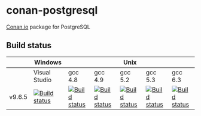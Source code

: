 
# conan-postgresql

[Conan.io](https://conan.io) package for PostgreSQL


## Build status

<table>
    <thead>
        <tr>
            <th></th>
            <th>Windows</th>
            <th colspan="5">Unix</th>
        </tr>
    </thead>
    <tr>
        <td></td>
        <td>Visual Studio</td>
        <td>gcc 4.8</td>
        <td>gcc 4.9</td>
        <td>gcc 5.2</td>
        <td>gcc 5.3</td>
        <td>gcc 6.3</td>
    </tr>
    <tr>
        <td>v9.6.5</td>
        <td>
            <a href="https://ci.appveyor.com/project/jgsogo/conan-postgresql">
                <img src="https://ci.appveyor.com/api/projects/status/betl3gxaxprtqd1h?svg=true" alt="Build status"/>
            </a>
        </td>        
        <td>
            <a href="https://travis-ci.org/jgsogo/conan-postgresql">
                <img src="https://travis-matrix-badges.herokuapp.com/repos/jgsogo/conan-postgresql/branches/master/1" alt="Build status"/>
            </a>
        </td>
        <td>
            <a href="https://travis-ci.org/jgsogo/conan-postgresql">
                <img src="https://travis-matrix-badges.herokuapp.com/repos/jgsogo/conan-postgresql/branches/master/2" alt="Build status"/>
            </a>
        </td>
        <td>
            <a href="https://travis-ci.org/jgsogo/conan-postgresql">
                <img src="https://travis-matrix-badges.herokuapp.com/repos/jgsogo/conan-postgresql/branches/master/3" alt="Build status"/>
            </a>
        </td>
        <td>
            <a href="https://travis-ci.org/jgsogo/conan-postgresql">
                <img src="https://travis-matrix-badges.herokuapp.com/repos/jgsogo/conan-postgresql/branches/master/4" alt="Build status"/>
            </a>
        </td>
        <td>
            <a href="https://travis-ci.org/jgsogo/conan-postgresql">
                <img src="https://travis-matrix-badges.herokuapp.com/repos/jgsogo/conan-postgresql/branches/master/5" alt="Build status"/>
            </a>
        </td>
    </tr>
</table>

